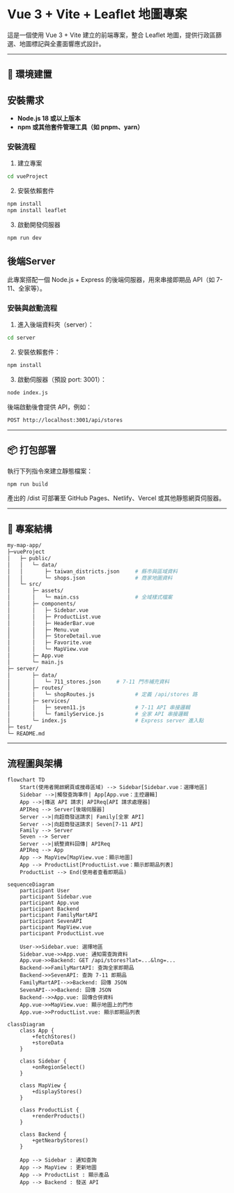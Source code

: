# Vue 3 + Vite + Leaflet 地圖專案

這是一個使用 Vue 3 + Vite 建立的前端專案，整合 Leaflet 地圖，提供行政區篩選、地圖標記與全畫面響應式設計。

---

## 🧱 環境建置

## 安裝需求

- **Node.js 18 或以上版本**
- **npm 或其他套件管理工具（如 pnpm、yarn）**

### 安裝流程

1. 建立專案

```bash
cd vueProject
```

2. 安裝依賴套件

```bash
npm install
npm install leaflet
```

3. 啟動開發伺服器
```bash
npm run dev
```
## 後端Server
此專案搭配一個 Node.js + Express 的後端伺服器，用來串接即期品 API（如 7-11、全家等）。
### 安裝與啟動流程
1. 進入後端資料夾（server）：
```bash
cd server
```

2. 安裝依賴套件：
```bash
npm install
```

3. 啟動伺服器（預設 port: 3001）：
```bash
node index.js
```
後端啟動後會提供 API，例如：
```bash
POST http://localhost:3001/api/stores
```

---

## 📦 打包部署
執行下列指令來建立靜態檔案：
```
npm run build
```
產出的 /dist 可部署至 GitHub Pages、Netlify、Vercel 或其他靜態網頁伺服器。


---
## 📁 專案結構
```bash
my-map-app/
├─vueProject
│   ├─ public/
│   │   └─ data/
│   │       ├─ taiwan_districts.json     # 縣市與區域資料
│   │       └─ shops.json                # 商家地圖資料
│   └─ src/
│       ├─ assets/
│       │   └─ main.css                  # 全域樣式檔案
│       ├─ components/
│       │   ├─ Sidebar.vue
│       │   ├─ ProductList.vue
│       │   ├─ HeaderBar.vue
│       │   ├─ Menu.vue
│       │   ├─ StoreDetail.vue
│       │   ├─ Favorite.vue
│       │   └─ MapView.vue
│       ├─ App.vue
│       └─ main.js
├─ server/
│       ├─ data/
│       │   └─ 711_stores.json     # 7-11 門市補充資料
│       ├─ routes/
│       │   └─ shopRoutes.js             # 定義 /api/stores 路
│       ├─ services/
│       │   ├─ seven11.js                # 7-11 API 串接邏輯
│       │   └─ familyService.js          # 全家 API 串接邏輯
│       └─ index.js                      # Express server 進入點
├─ test/
└─ README.md
```
---
## 流程圖與架構
```mermaid
flowchart TD
    Start(使用者開啟網頁或搜尋區域) --> Sidebar[Sidebar.vue：選擇地區]
    Sidebar -->|觸發查詢事件| App[App.vue：主控邏輯]
    App -->|傳送 API 請求| APIReq[API 請求處理器]
    APIReq --> Server[後端伺服器]
    Server -->|向超商發送請求| Family[全家 API]
    Server -->|向超商發送請求| Seven[7-11 API]
    Family --> Server
    Seven --> Server
    Server -->|統整資料回傳| APIReq
    APIReq --> App
    App --> MapView[MapView.vue：顯示地圖]
    App --> ProductList[ProductList.vue：顯示即期品列表]
    ProductList --> End(使用者查看即期品)

```

```mermaid
sequenceDiagram
    participant User
    participant Sidebar.vue
    participant App.vue
    participant Backend
    participant FamilyMartAPI
    participant SevenAPI
    participant MapView.vue
    participant ProductList.vue

    User->>Sidebar.vue: 選擇地區
    Sidebar.vue->>App.vue: 通知需查詢資料
    App.vue->>Backend: GET /api/stores?lat=...&lng=...
    Backend->>FamilyMartAPI: 查詢全家即期品
    Backend->>SevenAPI: 查詢 7-11 即期品
    FamilyMartAPI-->>Backend: 回傳 JSON
    SevenAPI-->>Backend: 回傳 JSON
    Backend-->>App.vue: 回傳合併資料
    App.vue->>MapView.vue: 顯示地圖上的門市
    App.vue->>ProductList.vue: 顯示即期品列表
```

```mermaid
classDiagram
    class App {
        +fetchStores()
        +storeData
    }

    class Sidebar {
        +onRegionSelect()
    }

    class MapView {
        +displayStores()
    }

    class ProductList {
        +renderProducts()
    }

    class Backend {
        +getNearbyStores()
    }

    App --> Sidebar : 通知查詢
    App --> MapView : 更新地圖
    App --> ProductList : 顯示產品
    App --> Backend : 發送 API

```


